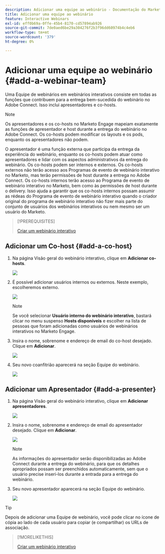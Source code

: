 ```yaml
---
description: Adicionar uma equipe ao webinário - Documentação do Marketo - Documentação do produto
title: Adicionar uma equipe ao webinário
feature: Interactive Webinars
exl-id: eff0b69a-0ffe-45b4-8170-cd57894ab926
source-git-commit: 7de0aed6be29a304276f2b3f96dd60974b4c4eb6
workflow-type: tm+mt
source-wordcount: '379'
ht-degree: 0%

---
```


# Adicionar uma equipe ao webinário {#add-a-webinar-team}

Uma Equipe de webinários em webinários interativos consiste em todas as funções que contribuem para a entrega bem-sucedida do webinário no Adobe Connect. Isso inclui apresentadores e co-hosts.

>[!NOTE]
>
>Os apresentadores e os co-hosts no Marketo Engage mapeiam exatamente as funções de apresentador e host durante a entrega do webinário no Adobe Connect. Os co-hosts podem modificar os layouts e os pods, enquanto os apresentadores não podem.

O apresentador é uma função externa que participa da entrega da experiência do webinário, enquanto os co-hosts podem atuar como apresentadores e lidar com os aspectos administrativos da entrega do webinário. Os co-hosts podem ser internos e externos. Os co-hosts externos não terão acesso aos Programas de evento de webinário interativo no Marketo, mas terão permissões de host durante a entrega no Adobe Connect. Os co-hosts internos terão acesso ao Programa de evento de webinário interativo no Marketo, bem como às permissões de host durante o delivery. Isso ajuda a garantir que os co-hosts internos possam assumir as rédeas do Programa de evento de webinário interativo quando o criador original do programa de webinário interativo não fizer mais parte do conjunto de usuários dos webinários interativos ou nem mesmo ser um usuário do Marketo.

>[!PREREQUISITES]
>
>[Criar um webinário interativo](/help/marketo/product-docs/demand-generation/events/interactive-webinars/create-an-interactive-webinar.md)

## Adicionar um Co-host {#add-a-co-host}

1. Na página Visão geral do webinário interativo, clique em **Adicionar co-hosts**.

   ![](assets/add-a-webinar-team-1.png)

1. É possível adicionar usuários internos ou externos. Neste exemplo, escolheremos externo.

   ![](assets/add-a-webinar-team-2.png)

   >[!NOTE]
   >
   >Se você selecionar **Usuário interno do webinário interativo**, bastará clicar no menu suspenso **Hosts disponíveis** e escolher na lista de pessoas que foram adicionadas como usuários de webinários interativos no Marketo Engage.

1. Insira o nome, sobrenome e endereço de email do co-host desejado. Clique em **Adicionar**.

   ![](assets/add-a-webinar-team-3.png)

1. Seu novo coanfitrião aparecerá na seção Equipe do webinário.

   ![](assets/add-a-webinar-team-4.png)

## Adicionar um Apresentador {#add-a-presenter}

1. Na página Visão geral do webinário interativo, clique em **Adicionar apresentadores**.

   ![](assets/add-a-webinar-team-5.png)

1. Insira o nome, sobrenome e endereço de email do apresentador desejado. Clique em **Adicionar**.

   ![](assets/add-a-webinar-team-6.png)

   >[!NOTE]
   >
   >As informações do apresentador serão disponibilizadas ao Adobe Connect durante a entrega do webinário, para que os detalhes apropriados possam ser preenchidos automaticamente, sem que o usuário precise inseri-los durante a entrada para a entrega do webinário.

1. Seu novo apresentador aparecerá na seção Equipe do webinário.

   ![](assets/add-a-webinar-team-7.png)

>[!TIP]
>
>Depois de adicionar uma Equipe de webinário, você pode clicar no ícone de cópia ao lado de cada usuário para copiar (e compartilhar) os URLs de associação.

>[!MORELIKETHIS]
>
>[Criar um webinário interativo](/help/marketo/product-docs/demand-generation/events/interactive-webinars/create-an-interactive-webinar.md)
